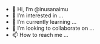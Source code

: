 - 👋 Hi, I’m @inusanaimu
- 👀 I’m interested in ...
- 🌱 I’m currently learning ...
- 💞️ I’m looking to collaborate on ...
- 📫 How to reach me ...

<!---
inusanaimu/inusanaimu is a ✨ special ✨ repository because its `README.md` (this file) appears on your GitHub profile.
You can click the Preview link to take a look at your changes.
--->
